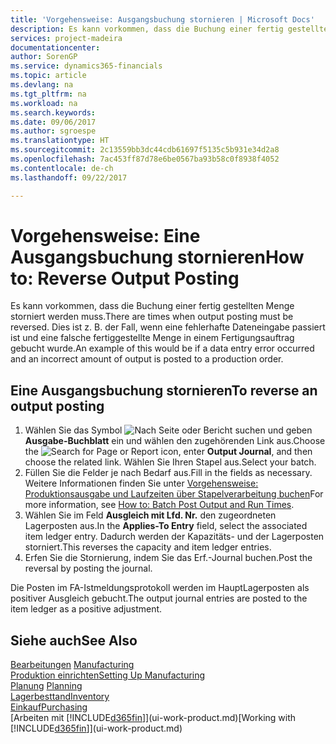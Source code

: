 ```yaml
---
title: 'Vorgehensweise: Ausgangsbuchung stornieren | Microsoft Docs'
description: Es kann vorkommen, dass die Buchung einer fertig gestellten Menge storniert werden muss. Dies ist z. B. der Fall, wenn eine fehlerhafte Dateneingabe passiert ist und eine falsche fertiggestellte Menge in einem Fertigungsauftrag gebucht wurde.
services: project-madeira
documentationcenter: 
author: SorenGP
ms.service: dynamics365-financials
ms.topic: article
ms.devlang: na
ms.tgt_pltfrm: na
ms.workload: na
ms.search.keywords: 
ms.date: 09/06/2017
ms.author: sgroespe
ms.translationtype: HT
ms.sourcegitcommit: 2c13559bb3dc44cdb61697f5135c5b931e34d2a8
ms.openlocfilehash: 7ac453ff87d78e6be0567ba93b58c0f8938f4052
ms.contentlocale: de-ch
ms.lasthandoff: 09/22/2017

---
```

# <a name="how-to-reverse-output-posting"></a><span data-ttu-id="7703a-104">Vorgehensweise: Eine Ausgangsbuchung stornieren</span><span class="sxs-lookup"><span data-stu-id="7703a-104">How to: Reverse Output Posting</span></span>
<span data-ttu-id="7703a-105">Es kann vorkommen, dass die Buchung einer fertig gestellten Menge storniert werden muss.</span><span class="sxs-lookup"><span data-stu-id="7703a-105">There are times when output posting must be reversed.</span></span> <span data-ttu-id="7703a-106">Dies ist z. B. der Fall, wenn eine fehlerhafte Dateneingabe passiert ist und eine falsche fertiggestellte Menge in einem Fertigungsauftrag gebucht wurde.</span><span class="sxs-lookup"><span data-stu-id="7703a-106">An example of this would be if a data entry error occurred and an incorrect amount of output is posted to a production order.</span></span>  

## <a name="to-reverse-an-output-posting"></a><span data-ttu-id="7703a-107">Eine Ausgangsbuchung stornieren</span><span class="sxs-lookup"><span data-stu-id="7703a-107">To reverse an output posting</span></span>  
1.  <span data-ttu-id="7703a-108">Wählen Sie das Symbol ![Nach Seite oder Bericht suchen](media/ui-search/search_small.png "Nach Seite oder Bericht suchen") und geben **Ausgabe-Buchblatt** ein und wählen den zugehörenden Link aus.</span><span class="sxs-lookup"><span data-stu-id="7703a-108">Choose the ![Search for Page or Report](media/ui-search/search_small.png "Search for Page or Report icon") icon, enter **Output Journal**, and then choose the related link.</span></span> <span data-ttu-id="7703a-109">Wählen Sie Ihren Stapel aus.</span><span class="sxs-lookup"><span data-stu-id="7703a-109">Select your batch.</span></span>  
2. <span data-ttu-id="7703a-110">Füllen Sie die Felder je nach Bedarf aus.</span><span class="sxs-lookup"><span data-stu-id="7703a-110">Fill in the fields as necessary.</span></span> <span data-ttu-id="7703a-111">Weitere Informationen finden Sie unter [Vorgehensweise: Produktionsausgabe und Laufzeiten über Stapelverarbeitung buchen](production-how-to-post-output-quantity.md)</span><span class="sxs-lookup"><span data-stu-id="7703a-111">For more information, see [How to: Batch Post Output and Run Times](production-how-to-post-output-quantity.md).</span></span>
3.  <span data-ttu-id="7703a-112">Wählen Sie im Feld **Ausgleich mit Lfd. Nr.** den zugeordneten Lagerposten aus.</span><span class="sxs-lookup"><span data-stu-id="7703a-112">In the **Applies-To Entry** field, select the associated item ledger entry.</span></span> <span data-ttu-id="7703a-113">Dadurch werden der Kapazitäts- und der Lagerposten storniert.</span><span class="sxs-lookup"><span data-stu-id="7703a-113">This reverses the capacity and item ledger entries.</span></span>  
4. <span data-ttu-id="7703a-114">Erfen Sie die Stornierung, indem Sie das Erf.-Journal buchen.</span><span class="sxs-lookup"><span data-stu-id="7703a-114">Post the reversal by posting the journal.</span></span>  

<span data-ttu-id="7703a-115">Die Posten im FA-Istmeldungsprotokoll werden im HauptLagerposten als positiver Ausgleich gebucht.</span><span class="sxs-lookup"><span data-stu-id="7703a-115">The output journal entries are posted to the item ledger as a positive adjustment.</span></span>  

## <a name="see-also"></a><span data-ttu-id="7703a-116">Siehe auch</span><span class="sxs-lookup"><span data-stu-id="7703a-116">See Also</span></span>  
 <span data-ttu-id="7703a-117">[Bearbeitungen](production-manage-manufacturing.md)  </span><span class="sxs-lookup"><span data-stu-id="7703a-117">[Manufacturing](production-manage-manufacturing.md)  </span></span>  
 [<span data-ttu-id="7703a-118">Produktion einrichten</span><span class="sxs-lookup"><span data-stu-id="7703a-118">Setting Up Manufacturing</span></span>](production-configure-production-processes.md)  
 <span data-ttu-id="7703a-119">[Planung](production-planning.md)    </span><span class="sxs-lookup"><span data-stu-id="7703a-119">[Planning](production-planning.md)    </span></span>  
 [<span data-ttu-id="7703a-120">Lagerbesttand</span><span class="sxs-lookup"><span data-stu-id="7703a-120">Inventory</span></span>](inventory-manage-inventory.md)  
 [<span data-ttu-id="7703a-121">Einkauf</span><span class="sxs-lookup"><span data-stu-id="7703a-121">Purchasing</span></span>](purchasing-manage-purchasing.md)  
 <span data-ttu-id="7703a-122">[Arbeiten mit [!INCLUDE[d365fin](includes/d365fin_md.md)]](ui-work-product.md)</span><span class="sxs-lookup"><span data-stu-id="7703a-122">[Working with [!INCLUDE[d365fin](includes/d365fin_md.md)]](ui-work-product.md)</span></span>  


